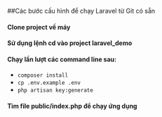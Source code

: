 
##Các bước cấu hình để chạy Laravel từ Git có sẵn
#### Clone project về máy
#### Sử dụng lệnh cd vào project laravel_demo
#### Chạy lần lượt các command line sau:
- `composer install`
- `cp .env.example .env`
- `php artisan key:generate`
#### Tìm file public/index.php để chạy ứng dụng



